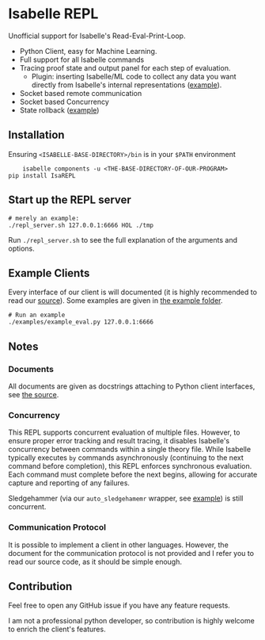Isabelle REPL
====

Unofficial support for Isabelle's Read-Eval-Print-Loop.

- Python Client, easy for Machine Learning.
- Full support for all Isabelle commands
- Tracing proof state and output panel for each step of evaluation.
	- Plugin: inserting Isabelle/ML code to collect any data you want directly from Isabelle's internal representations ([example](./examples/example_plugin.py)).
- Socket based remote communication
- Socket based Concurrency
- State rollback ([example](./examples/example_rollback.py))

## Installation

Ensuring `<ISABELLE-BASE-DIRECTORY>/bin` is in your `$PATH` environment
```
	isabelle components -u <THE-BASE-DIRECTORY-OF-OUR-PROGRAM>
pip install IsaREPL
```
## Start up the REPL server

```
# merely an example:
./repl_server.sh 127.0.0.1:6666 HOL ./tmp
```

Run `./repl_server.sh` to see the full explanation of the arguments and options.

## Example Clients

Every interface of our client is will documented (it is highly recommended to read our [source](./IsaREPL/IsaREPL.py)). Some examples are given in [the example folder](./examples).
```
# Run an example
./examples/example_eval.py 127.0.0.1:6666
```

## Notes

### Documents

All documents are given as docstrings attaching to Python client interfaces, see [the source](./IsaREPL/IsaREPL.py).
### Concurrency

This REPL supports concurrent evaluation of multiple files. However, to ensure proper error tracking and result tracing, it disables Isabelle's concurrency between commands within a single theory file. While Isabelle typically executes `by` commands asynchronously (continuing to the next command before completion), this REPL enforces synchronous evaluation. Each command must complete before the next begins, allowing for accurate capture and reporting of any failures.

Sledgehammer (via our `auto_sledgehamemr` wrapper, see [example](./examples/example_sledgehammer.py)) is still concurrent.
### Communication Protocol

It is possible to implement a client in other languages. However, the document for the communication protocol is not provided and I refer you to read our source code, as it should be simple enough.
## Contribution

Feel free to open any GitHub issue if you have any feature requests.

I am not a professional python developer, so contribution is highly welcome to enrich the client's features.